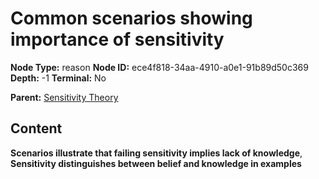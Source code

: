 # Common scenarios showing importance of sensitivity

**Node Type:** reason
**Node ID:** ece4f818-34aa-4910-a0e1-91b89d50c369
**Depth:** -1
**Terminal:** No

**Parent:** [Sensitivity Theory](sensitivity-theory.md)

## Content

**Scenarios illustrate that failing sensitivity implies lack of knowledge**, **Sensitivity distinguishes between belief and knowledge in examples**

